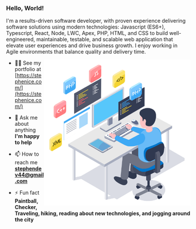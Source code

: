 <h3 align="left">Hello, World!</h3>
<p>I'm a results-driven software developer, with proven experience delivering software solutions using modern technologies: Javascript (ES6+), Typescript, React, Node, LWC, Apex, PHP, HTML, and CSS to build well-engineered, maintainable, testable, and scalable web application that elevate user experiences and drive business growth. I enjoy working in Agile environments that balance quality and delivery time.</p>

<img align="right" alt="GIF" src="./6.gif" width="400" height="400" />



- 👨‍💻 See my portfolio at [https://stephenice.com/](https://stephenice.com/)

- 💬 Ask me about anything **I'm happy to help**

- 📫 How to reach me **stephendev44@gmail.com**

- ⚡ Fun fact **Paintball, Checker, Traveling, hiking, reading about new technologies, and jogging around the city**
